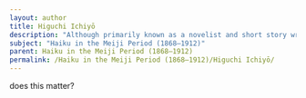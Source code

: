 ```yaml
---
layout: author
title: Higuchi Ichiyō
description: "Although primarily known as a novelist and short story writer, Higuchi Ichiyō wrote some haiku during her career. Her works often reflect her keen observations of nature and society, capturing the essence of the urban landscape of her time."
subject: "Haiku in the Meiji Period (1868–1912)"
parent: Haiku in the Meiji Period (1868–1912)
permalink: /Haiku in the Meiji Period (1868–1912)/Higuchi Ichiyō/
---
```


does this matter?
